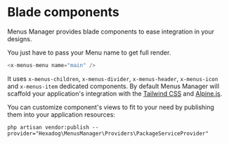 # Blade components
Menus Manager provides blade components to ease integration in your designs.

You just have to pass your Menu name to get full render.
```php
<x-menus-menu name="main" />
```
It uses `x-menus-children`, `x-menus-divider`, `x-menus-header`, `x-menus-icon` and `x-menus-item` dedicated components. By default Menus Manager will scaffold your application's integration with the [Tailwind CSS](https://tailwindcss.com/) and [Alpine.js](https://github.com/alpinejs/alpine).

You can customize component's views to fit to your need by publishing them into your application resources:
```shell
php artisan vendor:publish --provider="Hexadog\MenusManager\Providers\PackageServiceProvider"
```